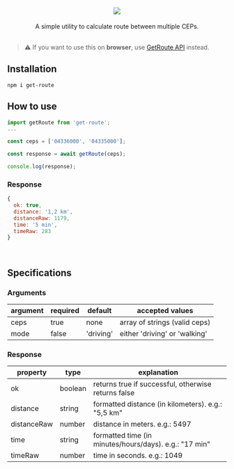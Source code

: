 <h1 align="center"><img src="https://user-images.githubusercontent.com/76014502/213812867-d5169761-aaa0-4105-8fe9-a171ba5bf4c3.png"/></h1>

<div align="center">A simple utility to calculate route between multiple CEPs.</div>

<br/>

> :warning: If you want to use this on **browser**, use [GetRoute API](https://github.com/vnsmoreira/api-get-route) instead.

## Installation

    npm i get-route

## How to use

````javascript
import getRoute from 'get-route';
...

const ceps = ['04336000', '04335000'];

const response = await getRoute(ceps);

console.log(response);


````
### Response 
````javascript
{
  ok: true,
  distance: '1,2 km',
  distanceRaw: 1179,
  time: '5 min',
  timeRaw: 283
}
````
<br/>

## Specifications

### Arguments

| argument | required | default   |         accepted values       |
|----------|----------|-----------|-------------------------------|
| ceps     | true     | none      | array of strings (valid ceps) |
| mode     | false    | 'driving' | either 'driving' or 'walking' |


### Response

| property    | type    | explanation                                            |
|-------------|---------|--------------------------------------------------------|
| ok          | boolean | returns true if successful, otherwise returns false    |
| distance    | string  | formatted distance (in kilometers). e.g.: "5,5 km"     |
| distanceRaw | number  | distance in meters. e.g.: 5497                         |
| time        | string  | formatted time (in minutes/hours/days). e.g.: "17 min" |
| timeRaw     | number  | time in seconds. e.g.: 1049                            |
